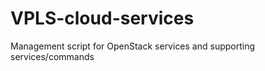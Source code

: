 VPLS-cloud-services
===================

Management script for OpenStack services and supporting services/commands
